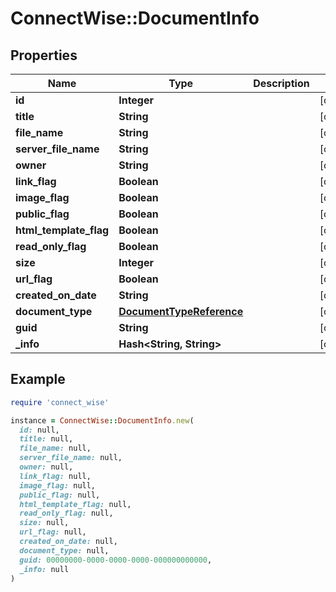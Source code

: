 # ConnectWise::DocumentInfo

## Properties

| Name | Type | Description | Notes |
| ---- | ---- | ----------- | ----- |
| **id** | **Integer** |  | [optional] |
| **title** | **String** |  | [optional] |
| **file_name** | **String** |  | [optional] |
| **server_file_name** | **String** |  | [optional] |
| **owner** | **String** |  | [optional] |
| **link_flag** | **Boolean** |  | [optional] |
| **image_flag** | **Boolean** |  | [optional] |
| **public_flag** | **Boolean** |  | [optional] |
| **html_template_flag** | **Boolean** |  | [optional] |
| **read_only_flag** | **Boolean** |  | [optional] |
| **size** | **Integer** |  | [optional] |
| **url_flag** | **Boolean** |  | [optional] |
| **created_on_date** | **String** |  | [optional] |
| **document_type** | [**DocumentTypeReference**](DocumentTypeReference.md) |  | [optional] |
| **guid** | **String** |  | [optional] |
| **_info** | **Hash&lt;String, String&gt;** |  | [optional] |

## Example

```ruby
require 'connect_wise'

instance = ConnectWise::DocumentInfo.new(
  id: null,
  title: null,
  file_name: null,
  server_file_name: null,
  owner: null,
  link_flag: null,
  image_flag: null,
  public_flag: null,
  html_template_flag: null,
  read_only_flag: null,
  size: null,
  url_flag: null,
  created_on_date: null,
  document_type: null,
  guid: 00000000-0000-0000-0000-000000000000,
  _info: null
)
```

